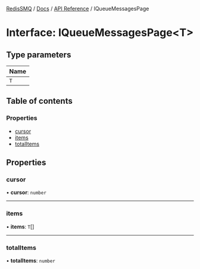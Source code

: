 [RedisSMQ](../../../README.md) / [Docs](../../README.md) / [API Reference](../README.md) / IQueueMessagesPage

# Interface: IQueueMessagesPage\<T\>

## Type parameters

| Name |
| :------ |
| `T` |

## Table of contents

### Properties

- [cursor](IQueueMessagesPage.md#cursor)
- [items](IQueueMessagesPage.md#items)
- [totalItems](IQueueMessagesPage.md#totalitems)

## Properties

### cursor

• **cursor**: `number`

___

### items

• **items**: `T`[]

___

### totalItems

• **totalItems**: `number`
